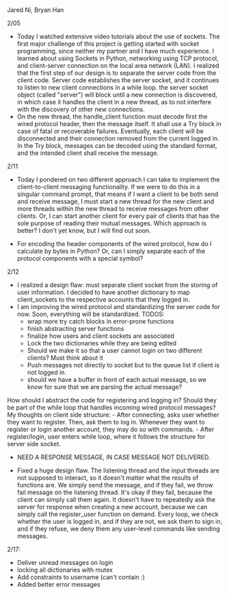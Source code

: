 Jared Ni, Bryan Han

2/05
- Today I watched extensive video tutorials about the use of sockets. The first major challenge of this project is getting started with socket programming, since neither my partner and I have much experience. I learned about using Sockets in Python, networking using TCP protocol, and client-server connection on the local area network (LAN). I realized that the first step of our design is to separate the server code from the client code. Server code establishes the server socket, and it continues to listen to new client connections in a while loop. the server socket object (called "server") will block until a new connection is discovered, in which case it handles the client in a new thread, as to not interfere with the discovery of other new connections. 
- On the new thread, the handle_client function must decode first the wired protocol header, then the message itself. It shall use a Try block in case of fatal or recoverable failures. Eventually, each client will be disconnected and their connection removed from the current logged in. In the Try block, messages can be decoded using the standard format, and the intended client shall receive the message. 


2/11
- Today I pondered on two different approach I can take to implement the client-to-client messaging functionality. If we were to do this in a singular command prompt, that means if I want a client to be both send and receive message, I must start a new thread for the new client and more threads within the new thread to receive messages from other clients. Or, I can start another client for every pair of clients that has the sole purpose of reading their mutual messages. Which approach is better? I don't yet know, but I will find out soon. 


- For encoding the header components of the wired protocol, how do I calculate by bytes in Python? Or, can I simply separate each of the protocol components with a special symbol? 


2/12 
- I realized a design flaw: must separate client socket from the storing of user information. I decided to have another dictionary to map client_sockets to the respective accounts that they logged in. 
- I am improving the wired protocol and standardizing the server code for now. Soon, everything will be standardized. 
TODOS: 
    - wrap more try catch blocks in error-prone functions
    - finish abstracting server functions
    - finalize how users and client sockets are associated
    - Lock the two dictionaries while they are being edited
    - Should we make it so that a user cannot login on two different clients? Must think about it
    - Push messages not directly to socket but to the queue list if client is not logged in. 
    - should we have a buffer in front of each actual message, so we know for sure that we are parsing the actual message? 

How should I abstract the code for registering and logging in? Should they be part of the while loop that handles incoming wired protocol messages? 
My thoughts on client side structure: 
    - After connecting, asks user whether they want to register. Then, ask them to log in. Whenever they want to register or login another account, they may do so with commands. 
    - After register/login, user enters while loop, where it follows the structure for server side socket.


- NEED A RESPONSE MESSAGE, IN CASE MESSAGE NOT DELIVERED. 


- Fixed a huge design flaw. The listening thread and the input threads are not supposed to interact, so it doesn't matter what the results of functions are. We simply send the message, and if they fail, we throw fail message on the listening thread. It's okay if they fail, because the client can simply call them again. It doesn't have to repeatedly ask the server for response when creating a new account, because we can simply call the register_user function on demand. Every loop, we check whether the user is logged in, and if they are not, we ask them to sign in, and if they refuse, we deny them any user-level commands like sending messages. 


2/17: 
- Deliver unread messages on login
- locking all dictionaries with mutex
- Add constraints to username (can't contain :)
- Added better error messages